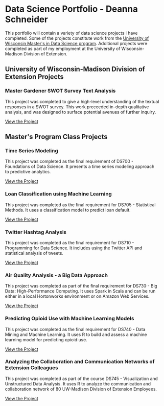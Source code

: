 # Data Science Portfolio - Deanna Schneider

This portfolio will contain a variety of data science projects I have completed. Some of the projects constitute work from the [University of Wisconsin Master's in Data Science program](https://datasciencedegree.wisconsin.edu/). Additional projects were completed as part of my employment at the University of Wisconsin-Madison Division of Extension.

## University of Wisconsin-Madison Division of Extension Projects

### Master Gardener SWOT Survey Text Analysis
This project was completed to give a high-level understanding of the textual responses in a SWOT survey. This work preceeded in-depth qualitative analysis, and was designed to surface potential avenues of further inquiry.

[View the Project](mastergardenerSWOT/)


## Master's Program Class Projects

### Time Series Modeling
This project was completed as the final requirement of DS700 - Foundations of Data Science. It presents a time series modeling approach to predictive analytics.

[View the Project](timeseriesanalysis)

### Loan Classification using Machine Learning
This project was completed as the final requirement for DS705 - Statistical Methods. It uses a classification model to predict loan default.

[View the Project](LoanAnalysis)
 
### Twitter Hashtag Analysis
This project was completed as the final requirement for DS710 - Programming for Data Science. It includes using the Twitter API and statistical analysis of tweets.

[View the Project](TwitterAnalysis)

### Air Quality Analysis - a Big Data Approach
This project was completed as part of the final requirement for DS730 - Big Data: High-Performance Computing. It uses Spark in Scala and can be run either in a local Hortonworks environment or on Amazon Web Services.

[View the Project](airquality)

### Predicting Opioid Use with Machine Learning Models

This project was completed as the final requirement for DS740 - Data Mining and Machine Learning. It uses R to build and assess a machine learning model for predicting opioid use.

[View the Project](opioidrisk)

### Analyzing the Collaboration and Communication Networks of Extension Colleagues

This project was completed as part of the course DS745 - Visualization and Unstructured Data Analysis. It uses R to analyze the communication and collaboration network of 80 UW-Madison Division of Extension Employees.

[View the Project](SixDegreesOfExtension)